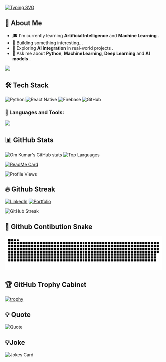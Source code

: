 [![Typing SVG](https://readme-typing-svg.herokuapp.com?font=Fira+Code&size=24&duration=2500&pause=1000&color=00C2FF&width=435&lines=Hi+There!+👋;I'm+Om+Pramod+Kumar;🤖+AI+and+ML+Enthusiast;Always+learning+new+things!;💡+Innovator)](https://git.io/typing-svg)

## 💼 About Me
- 🎓 I'm currently learning **Artificial Intelligence** and **Machine Learning**  .
- 🔭 Building something interesting...
- 🌱 Exploring **AI integration** in real-world projects  .
- 💬 Ask me about **Python**, **Machine Learning**, **Deep Learning** and **AI models**  .

<img src="https://media0.giphy.com/media/v1.Y2lkPTc5MGI3NjExN3ZuZW44eThiam5pNHpydjVxc3h1ODEwenUxYmhyZmM3ejAwYmxuMCZlcD12MV9pbnRlcm5hbF9naWZfYnlfaWQmY3Q9Zw/CVtNe84hhYF9u/giphy.gif" width="150">


## 🛠️ Tech Stack
![Python](https://img.shields.io/badge/Python-3776AB?logo=python&logoColor=white)
![React Native](https://img.shields.io/badge/React_Native-20232A?logo=react&logoColor=61DAFB)
![Firebase](https://img.shields.io/badge/Firebase-FFCA28?logo=firebase&logoColor=black)
![GitHub](https://img.shields.io/badge/GitHub-100000?logo=github&logoColor=white)

### 🧰 Languages and Tools:
<p align="left">
  <img src="https://skillicons.dev/icons?i=python,react,js,html,css,firebase,git,github,linux,vscode" />
</p>


## 📊 GitHub Stats
![Om Kumar's GitHub stats](https://github-readme-stats.vercel.app/api?username=Om-Pramod-Kumar&show_icons=true&theme=tokyonight)
![Top Languages](https://github-readme-stats.vercel.app/api/top-langs/?username=Om-Pramod-Kumar&layout=compact&theme=tokyonight)

[![ReadMe Card](https://github-readme-stats.vercel.app/api/pin/?username=Om-Pramod-Kumar&repo=College-Website&theme=tokyonight)](https://github.com/Om-Pramod-Kumar/College-Website)

![Profile Views](https://komarev.com/ghpvc/?username=Om-Pramod-Kumar&color=blueviolet&style=for-the-badge)



## 🔥 Github Streak
[![LinkedIn](https://img.shields.io/badge/LinkedIn-0077B5?logo=linkedin&logoColor=white)](https://linkedin.com/in/YOUR_LINKEDIN)
[![Portfolio](https://img.shields.io/badge/Portfolio-000?logo=firefox&logoColor=white)](https://YOUR_PORTFOLIO_LINK)


![GitHub Streak](https://streak-stats.demolab.com?user=Om-Pramod-Kumar&theme=tokyonight)
  
  ## 🐍 Github Contibution Snake
  ![Snake animation](https://raw.githubusercontent.com/Om-Pramod-Kumar/Om-Pramod-Kumar/output/snake-transparent.svg)

## 🏆 GitHub Trophy Cabinet
[![trophy](https://github-profile-trophy.vercel.app/?username=Om-Pramod-Kumar&theme=tokyonight)](https://github.com/ryo-ma/github-profile-trophy)

## 💡 Quote
![Quote](https://quotes-github-readme.vercel.app/api?type=horizontal&theme=radical)
## 💡Joke
![Jokes Card](https://readme-jokes.vercel.app/api?hideBorder&theme=tokyonight)
